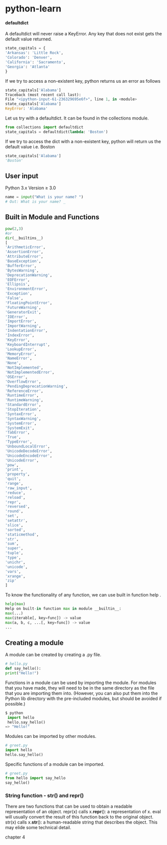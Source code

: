 # python-learn


#### defaultdict
A defaultdict will never raise a KeyError. Any key that does not exist gets the default value returned.
```py
state_capitals = {
'Arkansas': 'Little Rock',
'Colorado': 'Denver',
'California': 'Sacramento',
'Georgia': 'Atlanta'
}
```
If we try to access a non-existent key, python returns us an error as follows
```py
state_capitals['Alabama']
Traceback (most recent call last):
File "<ipython-input-61-236329695e6f>", line 1, in <module>
state_capitals['Alabama']
KeyError: 'Alabama'
```
Let us try with a defaultdict. It can be found in the collections module.
```py
from collections import defaultdict
state_capitals = defaultdict(lambda: 'Boston')
```
If we try to access the dict with a non-existent key, python will return us the default value i.e. Boston
 ```py
state_capitals['Alabama']
'Boston'
```

## User input

Python 3.x Version ≥ 3.0
```py
name = input("What is your name? ")
# Out: What is your name? _
```

## Built in Module and Functions 

```py 
pow(2,3)
#or
dir(__builtins__)
[
'ArithmeticError',
'AssertionError',
'AttributeError',
'BaseException',
'BufferError',
'BytesWarning',
'DeprecationWarning',
'EOFError',
'Ellipsis',
'EnvironmentError',
'Exception',
'False',
'FloatingPointError',
'FutureWarning',
'GeneratorExit',
'IOError',
'ImportError',
'ImportWarning',
'IndentationError',
'IndexError',
'KeyError',
'KeyboardInterrupt',
'LookupError',
'MemoryError',
'NameError',
'None',
'NotImplemented',
'NotImplementedError',
'OSError',
'OverflowError',
'PendingDeprecationWarning',
'ReferenceError',
'RuntimeError',
'RuntimeWarning',
'StandardError',
'StopIteration',
'SyntaxError',
'SyntaxWarning',
'SystemError',
'SystemExit',
'TabError',
'True',
'TypeError',
'UnboundLocalError',
'UnicodeDecodeError',
'UnicodeEncodeError',
'UnicodeError',
'pow',
'print',
'property',
'quit',
'range',
'raw_input',
'reduce',
'reload',
'repr',
'reversed',
'round',
'set',
'setattr',
'slice',
'sorted',
'staticmethod',
'str',
'sum',
'super',
'tuple',
'type',
'unichr',
'unicode',
'vars',
'xrange',
'zip'
]
```
To know the functionality of any function, we can use built in function help .
```py
help(max)
Help on built-in function max in module __builtin__:
max(...)
max(iterable[, key=func]) -> value
max(a, b, c, ...[, key=func]) -> value
...
```

## Creating a module
A module can be created by creating a .py file.
```py
# hello.py
def say_hello():
print("Hello!")
```
Functions in a module can be used by importing the module.
For modules that you have made, they will need to be in the same directory as the file that you are importing them
into. (However, you can also put them into the Python lib directory with the pre-included modules, but should be
avoided if possible.)
```py
$ python
 import hello
 hello.say_hello()
=> "Hello!"
```
Modules can be imported by other modules.
```py
# greet.py
import hello
hello.say_hello()
```
Specific functions of a module can be imported.
```py
# greet.py
from hello import say_hello
say_hello()
```


### String function - str() and repr()
There are two functions that can be used to obtain a readable representation of an object.
repr(x) calls x.__repr__(): a representation of x. eval will usually convert the result of this function back to the
original object.
str(x) calls x.__str__(): a human-readable string that describes the object. This may elide some technical detail.


chapter 4
